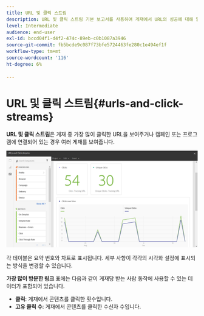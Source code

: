 ```yaml
---
title: URL 및 클릭 스트림
description: URL 및 클릭 스트림 기본 보고서를 사용하여 게재에서 URL의 성공에 대해 알아봅니다.
level: Intermediate
audience: end-user
exl-id: bccd04f1-d4f2-474c-89eb-c0b1087a3946
source-git-commit: fb5bcde9c087f73bfe5724463fe280c1e494ef1f
workflow-type: tm+mt
source-wordcount: '116'
ht-degree: 6%

---
```


# URL 및 클릭 스트림{#urls-and-click-streams}

**URL 및 클릭 스트림**&#x200B;은 게재 중 가장 많이 클릭한 URL을 보여주거나 캠페인 또는 프로그램에 연결되어 있는 경우 여러 게재를 보여줍니다.

![](assets/delivery_reports_8.png)

각 테이블은 요약 번호와 차트로 표시됩니다. 세부 사항이 각각의 시각화 설정에 표시되는 방식을 변경할 수 있습니다.

**가장 많이 방문한 링크** 표에는 다음과 같이 게재당 받는 사람 동작에 사용할 수 있는 데이터가 포함되어 있습니다.

* **클릭**: 게재에서 콘텐츠를 클릭한 횟수입니다.
* **고유 클릭 수**: 게재에서 콘텐츠를 클릭한 수신자 수입니다.
